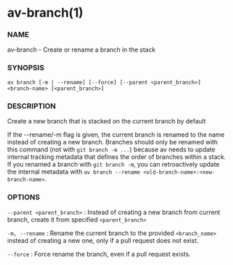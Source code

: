 # av-branch(1)

### NAME

av-branch - Create or rename a branch in the stack

### SYNOPSIS

`av branch [-m | --rename] [--force] [--parent <parent_branch>] <branch-name> [<parent_branch>]`

### DESCRIPTION

Create a new branch that is stacked on the current branch by default

If the --rename/-m flag is given, the current branch is renamed to the name instead of creating a new branch. Branches should only be renamed with this command (not with `git branch -m ...`) because av needs to update internal tracking metadata that defines the order of branches within a stack. If you renamed a branch with `git branch -m`, you can retroactively update the internal metadata with `av branch --rename <old-branch-name>:<new-branch-name>`.

### OPTIONS

`--parent <parent_branch>` : Instead of creating a new branch from current branch, create it from specified `<parent_branch>`

`-m, --rename` : Rename the current branch to the provided `<branch_name>` instead of creating a new one, only if a pull request does not exist.

`--force` : Force rename the branch, even if a pull request exists.
